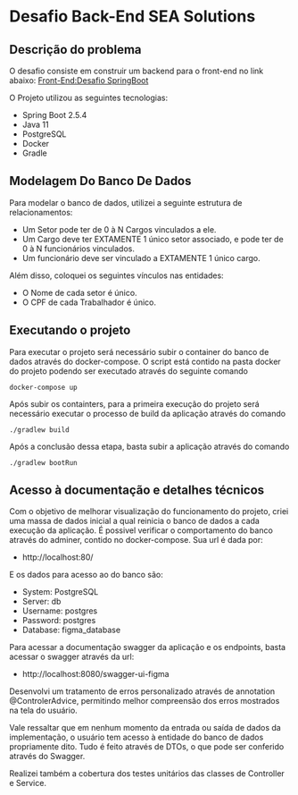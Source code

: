 # Desafio Back-End SEA Solutions

## Descrição do problema

O desafio consiste em construir um backend para o front-end no link abaixo:
[Front-End:Desafio SpringBoot](https://www.figma.com/file/Xksngjqmb9KNJ6lnsGLK1x/Desafio-React?node-id=0:1)

O Projeto utilizou as seguintes tecnologias:

- Spring Boot 2.5.4
- Java 11 
- PostgreSQL
- Docker
- Gradle

## Modelagem Do Banco De Dados

Para modelar o banco de dados, utilizei a seguinte estrutura  de relacionamentos:
- Um Setor pode ter de 0 à N Cargos vinculados a ele.
- Um Cargo deve ter EXTAMENTE 1 único setor associado, e pode ter de 0 à N funcionários vinculados.
- Um funcionário deve ser vinculado a EXTAMENTE 1 único cargo.

Além disso, coloquei os seguintes vínculos nas entidades:

- O Nome de cada setor é único.
- O CPF de cada Trabalhador é único.

## Executando o projeto
Para executar o projeto será necessário subir o container do banco de dados através do docker-compose. O script está contido na pasta docker do projeto podendo ser executado através do seguinte comando


    docker-compose up

Após subir os containters, para a primeira execução do projeto será necessário executar o processo de build da aplicação através do comando

    ./gradlew build

Após a conclusão dessa etapa, basta subir a aplicação através do comando

    ./gradlew bootRun

## Acesso à documentação e detalhes técnicos

Com o objetivo de melhorar visualização do funcionamento do projeto, criei uma massa de dados inicial a qual reinicia o banco de dados a cada execução da aplicação. É possivel
verificar o comportamento do banco através do adminer, contido no docker-compose. Sua url é dada por:
-   http://localhost:80/

E os dados para acesso ao do banco são:

- System: PostgreSQL
- Server: db
- Username: postgres
- Password: postgres
- Database: figma_database

Para acessar a documentação swagger da aplicação e os endpoints, basta acessar o swagger através da url:
-   http://localhost:8080/swagger-ui-figma

Desenvolvi um tratamento de erros personalizado através de annotation @ControlerAdvice, permitindo melhor compreensão dos erros mostrados na tela do usuário.

Vale ressaltar que em nenhum momento da entrada ou saída de dados da implementação, 
o usuário tem acesso à entidade do banco de dados propriamente dito. Tudo é feito através de DTOs, o que pode ser conferido através do Swagger.

Realizei também a cobertura dos testes unitários das classes de Controller e Service.
